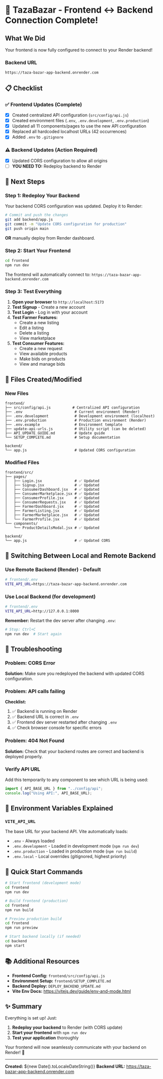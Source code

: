 # 🎉 TazaBazar - Frontend ↔️ Backend Connection Complete!

## What We Did

Your frontend is now fully configured to connect to your Render backend!

### Backend URL

```
https://taza-bazar-app-backend.onrender.com
```

## 📋 Checklist

### ✅ Frontend Updates (Complete)

- [x] Created centralized API configuration (`src/config/api.js`)
- [x] Created environment files (`.env`, `.env.development`, `.env.production`)
- [x] Updated all 11 components/pages to use the new API configuration
- [x] Replaced all hardcoded localhost URLs (42 occurrences)
- [x] Added `.env` to `.gitignore`

### ⚠️ Backend Updates (Action Required)

- [x] Updated CORS configuration to allow all origins
- [ ] **YOU NEED TO:** Redeploy backend to Render

## 🚀 Next Steps

### Step 1: Redeploy Your Backend

Your backend CORS configuration was updated. Deploy it to Render:

```bash
# Commit and push the changes
git add backend/app.js
git commit -m "Update CORS configuration for production"
git push origin main
```

**OR** manually deploy from Render dashboard.

### Step 2: Start Your Frontend

```bash
cd frontend
npm run dev
```

The frontend will automatically connect to:
`https://taza-bazar-app-backend.onrender.com`

### Step 3: Test Everything

1. **Open your browser** to `http://localhost:5173`
2. **Test Signup** - Create a new account
3. **Test Login** - Log in with your account
4. **Test Farmer Features:**
   - Create a new listing
   - Edit a listing
   - Delete a listing
   - View marketplace
5. **Test Consumer Features:**
   - Create a new request
   - View available products
   - Make bids on products
   - View and manage bids

## 📂 Files Created/Modified

### New Files

```
frontend/
├── src/config/api.js          # Centralized API configuration
├── .env                        # Current environment (Render)
├── .env.development            # Development environment (localhost)
├── .env.production             # Production environment (Render)
├── .env.example                # Environment template
├── update-api-urls.js          # Utility script (can be deleted)
├── API_UPDATE_GUIDE.md         # Update guide
└── SETUP_COMPLETE.md           # Setup documentation

backend/
└── app.js                      # Updated CORS configuration
```

### Modified Files

```
frontend/src/
├── pages/
│   ├── Login.jsx               # ✅ Updated
│   ├── Signup.jsx              # ✅ Updated
│   ├── ConsumerDashboard.jsx   # ✅ Updated
│   ├── ConsumerMarketplace.jsx # ✅ Updated
│   ├── ConsumerProfile.jsx     # ✅ Updated
│   ├── ConsumerRequests.jsx    # ✅ Updated
│   ├── FarmerDashboard.jsx     # ✅ Updated
│   ├── FarmerListing.jsx       # ✅ Updated
│   ├── FarmerMarketplace.jsx   # ✅ Updated
│   └── FarmerProfile.jsx       # ✅ Updated
└── components/
    └── ProductDetailsModal.jsx # ✅ Updated

backend/
└── app.js                      # ✅ Updated CORS
```

## 🔄 Switching Between Local and Remote Backend

### Use Remote Backend (Render) - Default

```bash
# frontend/.env
VITE_API_URL=https://taza-bazar-app-backend.onrender.com
```

### Use Local Backend (for development)

```bash
# frontend/.env
VITE_API_URL=http://127.0.0.1:8000
```

**Remember:** Restart the dev server after changing `.env`:

```bash
# Stop: Ctrl+C
npm run dev  # Start again
```

## 🐛 Troubleshooting

### Problem: CORS Error

**Solution:** Make sure you redeployed the backend with updated CORS configuration.

### Problem: API calls failing

**Checklist:**

1. ✅ Backend is running on Render
2. ✅ Backend URL is correct in `.env`
3. ✅ Frontend dev server restarted after changing `.env`
4. ✅ Check browser console for specific errors

### Problem: 404 Not Found

**Solution:** Check that your backend routes are correct and backend is deployed properly.

### Verify API URL

Add this temporarily to any component to see which URL is being used:

```javascript
import { API_BASE_URL } from "../config/api";
console.log("Using API:", API_BASE_URL);
```

## 📝 Environment Variables Explained

### `VITE_API_URL`

The base URL for your backend API. Vite automatically loads:

- `.env` - Always loaded
- `.env.development` - Loaded in development mode (`npm run dev`)
- `.env.production` - Loaded in production mode (`npm run build`)
- `.env.local` - Local overrides (gitignored, highest priority)

## 🎯 Quick Start Commands

```bash
# Start frontend (development mode)
cd frontend
npm run dev

# Build frontend (production)
cd frontend
npm run build

# Preview production build
cd frontend
npm run preview

# Start backend locally (if needed)
cd backend
npm start
```

## 📚 Additional Resources

- **Frontend Config:** `frontend/src/config/api.js`
- **Environment Setup:** `frontend/SETUP_COMPLETE.md`
- **Backend Deploy:** `DEPLOY_BACKEND_UPDATE.md`
- **Vite Env Docs:** https://vitejs.dev/guide/env-and-mode.html

## ✨ Summary

Everything is set up! Just:

1. **Redeploy your backend** to Render (with CORS update)
2. **Start your frontend** with `npm run dev`
3. **Test your application** thoroughly

Your frontend will now seamlessly communicate with your backend on Render! 🚀

---

**Created:** ${new Date().toLocaleDateString()}
**Backend URL:** https://taza-bazar-app-backend.onrender.com
